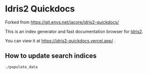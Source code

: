 # Idris2 Quickdocs

Forked from https://git.envs.net/iacore/idris2-quickdocs/

This is an index generator and fast documentation browser for
[Idris2](https://github.com/idris-lang/Idris2).

You can view it at https://idris2-quickdocs.vercel.app/ .

## How to update search indices
```
./populate_data
```

